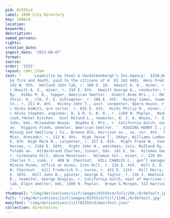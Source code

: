 ```yaml
---
pid: 01555cd
label: 1890 City Directory
key: 1890cd
location: 
keywords: 
description: 
named_persons: 
rights: 
creation_date: 
ingest_date: '2023-08-07'
format: 
source: 
order: '1555'
layout: cmhc_item
text: "      Leadville by Steel & VanValkenburgh’s Ins.Agency:  $150,000 In Losses
  by fire and death, paid to the citizens of H  ES 142 HAIL  Hess Fred. E., grocer,
  142 W. 5th.  Hetland John lab, r. 106 E. 2d.  Hewitt A. H., miner, r. American House.
  \ Hewitt A. S., miner, r. 310 E. 6th.  Hewitt George A., conductor, Colo. Midland
  Ry.  Hibbs M. 8., tapper, American Smelter.  Hibert Anne Mrs., r. 801 W. Elm.  Hick
  Chris. H., clk, F. E. Schlageter, r. 106 E. 4th.  Hickey James, teamster, Cary Hardware
  Co., r. 211 W. 4th.  Hickey John T., asst. carpenter, Opera House, r. 212 N.  ine.
  \ Hicks DeWitt, ore sorter, r. 615 E. 4th.  Hicks Philip D., miner, r. 308 N. Poplar.
  \ Hicks Stephen, engineer, D. & R. G. R. R., r. 1109 N. Poplar.  Hidden Jesse B.,
  cook,*Hotel Kitchen.  Hiel Roland L., teamster, W. J. A. Howie, r. 231 E. 9th.  Hiessen
  John, bds. Milwaukee House.  Higdon E. Mrs., r. California Gulch, east of Harrison
  av.  Higgins Frank, wheeler, American Smelter. ‘  HIGGINS HENRY I., pres’t, American
  Mining and Smelting | Co., Breene Blk, Harrison av., se. cor. 4th.  Higgins Lina
  Miss, dressmkr, r. 112 W. 4th.  High Jesse T., bkkpr, Williams Lumber Co., r. 327
  E. 6th  High Mark M., carpenter, r. 327 E. 6th.  Hight Frank W., teamster, John
  Harvey, r. 2164 E. 10th.  Hight John W., watchman, Colo. Midland Ry., r. 113 N.
  Toledo av.  Hilderbrand Charles, tinner, bds. 141 E. 3d.  Hileman George, miner,
  r. Carbonate Hill, above Reservoir.  Hileman Sol., miner, r. 228 EH. 5th.  Hill
  Charles F., cook, r. 408 W. Chestnut.  HILL CHARLES L., gen’l manager, A. Y. and
  Minnie Mines, office at mines, Iron Hill, r. 134 E. 4th.  Hill E. E. Mrs., r. 405
  W. Chestnut.  Gill Frederick V., nurse, r. 421 E. 11th.  Hill Harry, lab, r. 124
  E. 10th.  Hill John B., painter, George E. Taylor, r. 136 S. Hemlock.  Hill Joseph
  R., teamster, George Douglas, r. California Gulch, east of Harrison av.  Hill Louis,
  lab, Elgin Smelter, bds, 1309 N. Poplar.  Brown & Morgan, 313 Harrison Ave., Furriers
  \   "
thumbnail: "/img/derivatives/iiif/images/01555cd/full/250,/0/default.jpg"
full: "/img/derivatives/iiif/images/01555cd/full/1140,/0/default.jpg"
manifest: "/img/derivatives/iiif/01555cd/manifest.json"
collection: directories
---
```

